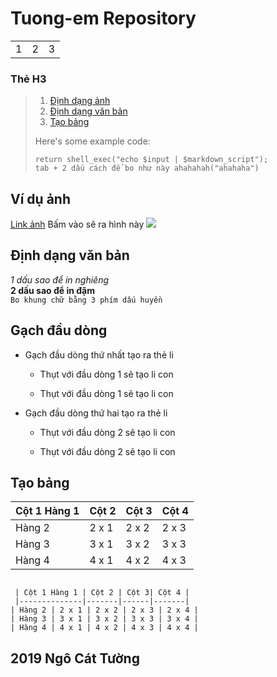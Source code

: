 # Tuong-em Repository #

<table>
    <tr>
        <td>1</td>
		<td>2</td>
		<td>3</td>
    </tr>
</table>




### Thẻ H3 ######


> 
> 1.   [Định dạng ảnh](#dinhdanganh)
> 2.   [Định dạng văn bản](#dinhdangtext)
> 3.   [Tạo bảng](#taobang)
> 
> Here's some example code:
> 
>     return shell_exec("echo $input | $markdown_script");
>	  tab + 2 dấu cách để bo như này ahahahah("ahahaha")


<a name="dinhdanganh"></a>
## Ví dụ ảnh
[Link ảnh](https://imgur.com/IMwnYrc)
Bấm vào sẽ ra hình này 
<img src="https://i.imgur.com/IMwnYrc.jpg">

<a name="dinhdangtext"></a>
## Định dạng văn bản
*1 dấu sao để in nghiêng* </br>
**2 dấu sao để in đậm** </br>
```Bo khung chữ bằng 3 phím dấu huyền ``` </br>

<a name="gachdaudong"></a>
## Gạch đầu dòng
- Gạch đầu dòng thứ nhất tạo ra thẻ li
  
  - Thụt với đầu dòng 1 sẽ tạo li con
  
  - Thụt với đầu dòng 1 sẽ tạo li con
 
- Gạch đầu dòng thứ hai tạo ra thẻ li
  
  - Thụt với đầu dòng 2 sẽ tạo li con
  
  - Thụt với đầu dòng 2 sẽ tạo li con
  
 <a name="taobang"></a>
 ## Tạo bảng
 | Cột 1 Hàng 1 | Cột 2 | Cột 3| Cột 4 |
 |--------------|-------|------|-------|
| Hàng 2 | 2 x 1 | 2 x 2 | 2 x 3 | 2 x 4 |
| Hàng 3 | 3 x 1 | 3 x 2 | 3 x 3 | 3 x 4 |
| Hàng 4 | 4 x 1 | 4 x 2 | 4 x 3 | 4 x 4 |


<pre><code>
 | Cột 1 Hàng 1 | Cột 2 | Cột 3| Cột 4 |
 |--------------|-------|------|-------|
| Hàng 2 | 2 x 1 | 2 x 2 | 2 x 3 | 2 x 4 |
| Hàng 3 | 3 x 1 | 3 x 2 | 3 x 3 | 3 x 4 |
| Hàng 4 | 4 x 1 | 4 x 2 | 4 x 3 | 4 x 4 |
</code></pre>



## 2019 Ngô Cát Tường

